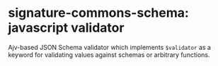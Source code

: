 # signature-commons-schema: javascript validator

Ajv-based JSON Schema validator which implements `$validator` as a keyword for validating values against schemas or arbitrary functions.

